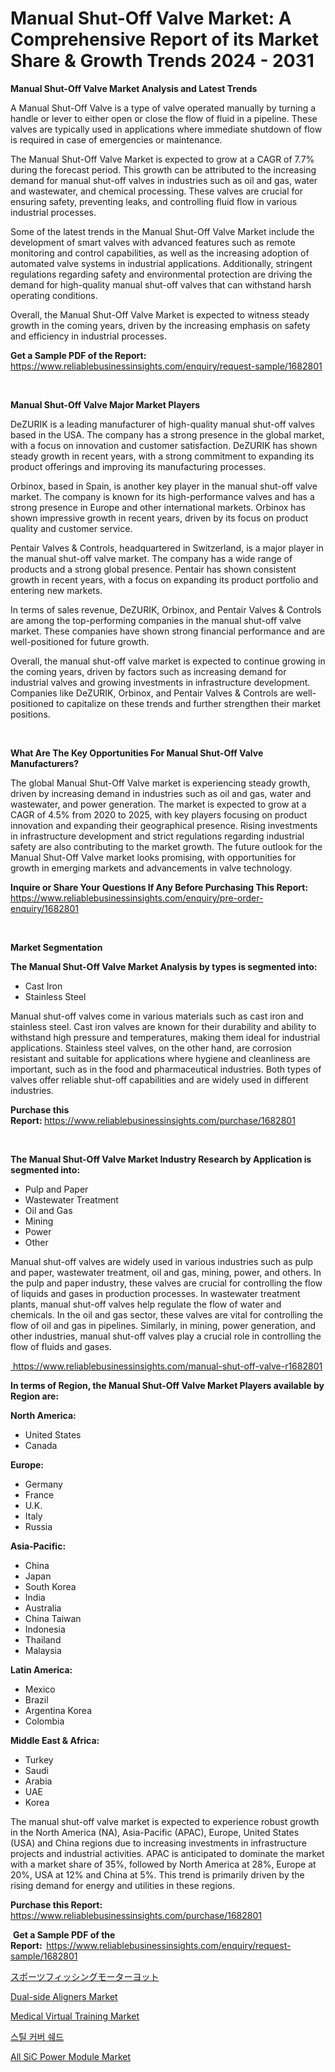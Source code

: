 <p><h1>Manual Shut-Off Valve Market: A Comprehensive Report of its Market Share & Growth Trends 2024 - 2031</h1></p><p><strong>Manual Shut-Off Valve Market Analysis and Latest Trends</strong></p>
<p><p>A Manual Shut-Off Valve is a type of valve operated manually by turning a handle or lever to either open or close the flow of fluid in a pipeline. These valves are typically used in applications where immediate shutdown of flow is required in case of emergencies or maintenance.</p><p>The Manual Shut-Off Valve Market is expected to grow at a CAGR of 7.7% during the forecast period. This growth can be attributed to the increasing demand for manual shut-off valves in industries such as oil and gas, water and wastewater, and chemical processing. These valves are crucial for ensuring safety, preventing leaks, and controlling fluid flow in various industrial processes.</p><p>Some of the latest trends in the Manual Shut-Off Valve Market include the development of smart valves with advanced features such as remote monitoring and control capabilities, as well as the increasing adoption of automated valve systems in industrial applications. Additionally, stringent regulations regarding safety and environmental protection are driving the demand for high-quality manual shut-off valves that can withstand harsh operating conditions.</p><p>Overall, the Manual Shut-Off Valve Market is expected to witness steady growth in the coming years, driven by the increasing emphasis on safety and efficiency in industrial processes.</p></p>
<p><strong>Get a Sample PDF of the Report:&nbsp;</strong> <a href="https://www.reliablebusinessinsights.com/enquiry/request-sample/1682801">https://www.reliablebusinessinsights.com/enquiry/request-sample/1682801</a></p>
<p>&nbsp;</p>
<p><strong>Manual Shut-Off Valve Major Market Players</strong></p>
<p><p>DeZURIK is a leading manufacturer of high-quality manual shut-off valves based in the USA. The company has a strong presence in the global market, with a focus on innovation and customer satisfaction. DeZURIK has shown steady growth in recent years, with a strong commitment to expanding its product offerings and improving its manufacturing processes.</p><p>Orbinox, based in Spain, is another key player in the manual shut-off valve market. The company is known for its high-performance valves and has a strong presence in Europe and other international markets. Orbinox has shown impressive growth in recent years, driven by its focus on product quality and customer service.</p><p>Pentair Valves & Controls, headquartered in Switzerland, is a major player in the manual shut-off valve market. The company has a wide range of products and a strong global presence. Pentair has shown consistent growth in recent years, with a focus on expanding its product portfolio and entering new markets.</p><p>In terms of sales revenue, DeZURIK, Orbinox, and Pentair Valves & Controls are among the top-performing companies in the manual shut-off valve market. These companies have shown strong financial performance and are well-positioned for future growth.</p><p>Overall, the manual shut-off valve market is expected to continue growing in the coming years, driven by factors such as increasing demand for industrial valves and growing investments in infrastructure development. Companies like DeZURIK, Orbinox, and Pentair Valves & Controls are well-positioned to capitalize on these trends and further strengthen their market positions.</p></p>
<p>&nbsp;</p>
<p><strong>What Are The Key Opportunities For Manual Shut-Off Valve Manufacturers?</strong></p>
<p><p>The global Manual Shut-Off Valve market is experiencing steady growth, driven by increasing demand in industries such as oil and gas, water and wastewater, and power generation. The market is expected to grow at a CAGR of 4.5% from 2020 to 2025, with key players focusing on product innovation and expanding their geographical presence. Rising investments in infrastructure development and strict regulations regarding industrial safety are also contributing to the market growth. The future outlook for the Manual Shut-Off Valve market looks promising, with opportunities for growth in emerging markets and advancements in valve technology.</p></p>
<p><strong>Inquire or Share Your Questions If Any Before Purchasing This Report:</strong> <a href="https://www.reliablebusinessinsights.com/enquiry/pre-order-enquiry/1682801">https://www.reliablebusinessinsights.com/enquiry/pre-order-enquiry/1682801</a></p>
<p>&nbsp;</p>
<p><strong>Market Segmentation</strong></p>
<p><strong>The Manual Shut-Off Valve Market Analysis by types is segmented into:</strong></p>
<p><ul><li>Cast Iron</li><li>Stainless Steel</li></ul></p>
<p><p>Manual shut-off valves come in various materials such as cast iron and stainless steel. Cast iron valves are known for their durability and ability to withstand high pressure and temperatures, making them ideal for industrial applications. Stainless steel valves, on the other hand, are corrosion resistant and suitable for applications where hygiene and cleanliness are important, such as in the food and pharmaceutical industries. Both types of valves offer reliable shut-off capabilities and are widely used in different industries.</p></p>
<p><strong>Purchase this Report:&nbsp;</strong><a href="https://www.reliablebusinessinsights.com/purchase/1682801">https://www.reliablebusinessinsights.com/purchase/1682801</a></p>
<p>&nbsp;</p>
<p><strong>The Manual Shut-Off Valve Market Industry Research by Application is segmented into:</strong></p>
<p><ul><li>Pulp and Paper</li><li>Wastewater Treatment</li><li>Oil and Gas</li><li>Mining</li><li>Power</li><li>Other</li></ul></p>
<p><p>Manual shut-off valves are widely used in various industries such as pulp and paper, wastewater treatment, oil and gas, mining, power, and others. In the pulp and paper industry, these valves are crucial for controlling the flow of liquids and gases in production processes. In wastewater treatment plants, manual shut-off valves help regulate the flow of water and chemicals. In the oil and gas sector, these valves are vital for controlling the flow of oil and gas in pipelines. Similarly, in mining, power generation, and other industries, manual shut-off valves play a crucial role in controlling the flow of fluids and gases.</p></p>
<p><a href="https://www.reliablebusinessinsights.com/manual-shut-off-valve-r1682801">&nbsp;https://www.reliablebusinessinsights.com/manual-shut-off-valve-r1682801</a></p>
<p><strong>In terms of Region, the Manual Shut-Off Valve Market Players available by Region are:</strong></p>
<p>
    <p> <strong> North America: </strong>
        <ul>
            <li>United States</li>
            <li>Canada</li>
        </ul>
        </p> 
    <p> <strong> Europe: </strong>
        <ul>
            <li>Germany</li>
            <li>France</li>
            <li>U.K.</li>
            <li>Italy</li>
            <li>Russia</li>
        </ul>
        </p> 
    <p> <strong> Asia-Pacific: </strong>
        <ul>
            <li>China</li>
            <li>Japan</li>
            <li>South Korea</li>
            <li>India</li>
            <li>Australia</li>
            <li>China Taiwan</li>
            <li>Indonesia</li>
            <li>Thailand</li>
            <li>Malaysia</li>
        </ul>
        </p> 
    <p> <strong> Latin America: </strong>
        <ul>
            <li>Mexico</li>
            <li>Brazil</li>
            <li>Argentina Korea</li>
            <li>Colombia</li>
        </ul>
        </p> 
    <p> <strong> Middle East & Africa: </strong>
        <ul>
            <li>Turkey</li>
            <li>Saudi</li>
            <li>Arabia</li>
            <li>UAE</li>
            <li>Korea</li>
        </ul>
    </p>
    </p>
<p><p>The manual shut-off valve market is expected to experience robust growth in the North America (NA), Asia-Pacific (APAC), Europe, United States (USA) and China regions due to increasing investments in infrastructure projects and industrial activities. APAC is anticipated to dominate the market with a market share of 35%, followed by North America at 28%, Europe at 20%, USA at 12% and China at 5%. This trend is primarily driven by the rising demand for energy and utilities in these regions.</p></p>
<p><strong>Purchase this Report: </strong><a href="https://www.reliablebusinessinsights.com/purchase/1682801">https://www.reliablebusinessinsights.com/purchase/1682801</a></p>
<p>&nbsp;<strong>Get a Sample PDF of the Report:&nbsp;&nbsp;</strong><a href="https://www.reliablebusinessinsights.com/enquiry/request-sample/1682801">https://www.reliablebusinessinsights.com/enquiry/request-sample/1682801</a></p>
<p><strong></strong></p>
<p><p><a href="https://github.com/hwbcz413288296/Market-Research-Report-List-2/blob/main/3527581109873.md">スポーツフィッシングモーターヨット</a></p><p><a href="https://github.com/AlysaLedner2023/Market-Research-Report-List-1/blob/main/dual-side-aligners-market.md">Dual-side Aligners Market</a></p><p><a href="https://github.com/Sherrillcrooksxa8i18ucf2m/Market-Research-Report-List-2/blob/main/medical-virtual-training-market.md">Medical Virtual Training Market</a></p><p><a href="https://medium.com/@koreycrooks2022/%EA%B0%95%EC%B2%A0%EB%A1%9C-%EB%8D%AE%EC%9D%B8-%EC%B0%BD%EA%B3%A0-%EC%8B%9C%EC%9E%A5-%ED%8A%B8%EB%A0%8C%EB%93%9C-%EB%B0%8F-%EC%8B%9C%EC%9E%A5-%EB%B6%84%EC%84%9D%EC%9D%80-2024-2031%EB%85%84%EA%B9%8C%EC%A7%80-%EC%98%88%EC%B8%A1%EB%90%98%EC%97%88%EC%8A%B5%EB%8B%88%EB%8B%A4-cbe24f7723fd">스틸 커버 쉐드</a></p><p><a href="https://issuu.com/reportprime-2/docs/all-sic-power-module-market-size-2030.pptx">All SiC Power Module Market</a></p></p>